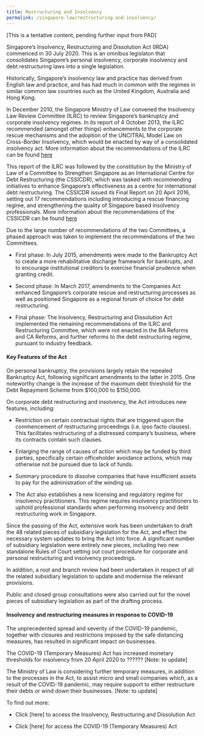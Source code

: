 ```yaml
---
title: Restructuring and Insolvency
permalink: /singapore-law/restructuring-and-insolvency/
---
```


[This is a tentative content, pending further input from PAD]

Singapore’s Insolvency, Restructuring and Dissolution Act (IRDA) commenced in 30 July 2020. This is an omnibus legislaton that consolidates Singapore’s personal insolvency, corporate insolvency and debt restructuring laws into a single legislation.

Historically, Singapore’s insolvency law and practice has derived from English law and practice, and has had much in common with the regimes in similar common law countries such as the United Kingdom, Australia and Hong Kong.

In December 2010, the Singapore Ministry of Law convened the Insolvency Law Review Committee (ILRC) to review Singapore’s bankruptcy and corporate insolvency regimes. In its report of 4 October 2013, the ILRC recommended (amongst other things) enhancements to the corporate rescue mechanisms and the adoption of the UNCITRAL Model Law on Cross-Border Insolvency, which would be enacted by way of a consolidated insolvency act. More information about the recommendations of the ILRC can be found [here](https://www.mlaw.gov.sg/files/news/public-consultations/2013/10/RevisedReportoftheInsolvencyLawReviewCommittee.pdf)

This report of the ILRC was followed by the constitution by the Ministry of Law of a Committee to Strengthen Singapore as an International Centre for Debt Restructuring (the CSSICDR), which was tasked with recommending initiatives to enhance Singapore’s effectiveness as a centre for international debt restructuring. The CSSICDR issued its Final Report on 20 April 2016, setting out 17 recommendations including introducing a rescue financing regime, and strengthening the quality of Singapore based insolvency professionals. More information about the recommendations of the CSSICDR can be found [here](https://www.mlaw.gov.sg/files/news/public-consultations/2016/04/Recommendations%20of%20the%20Committee.pdf)

Due to the large number of recommendations of the two Committees, a phased approach was taken to implement the recommendations of the two Committees.

- First phase: In July 2015, amendments were made to the Bankruptcy Act to create a more rehabilitative discharge framework for bankrupts, and to encourage
institutional creditors to exercise financial prudence when granting credit.

- Second phase: In March 2017, amendments to the Companies Act enhanced Singapore’s corporate rescue and restructuring processes as well as positioned Singapore as a regional forum of choice for debt restructuring.

- Final phase: The Insolvency, Restructuring and Dissolution Act implemented the remaining recommendations of the ILRC and Restructuring Committee, which were not enacted in the BA Reforms and CA Reforms, and further reforms to the debt restructuring regime, pursuant to industry feedback. 


#### Key Features of the Act

On personal bankruptcy, the provisions largely retain the repealed Bankruptcy Act, following significant amendments to the latter in 2015. One noteworthy change is the increase of the maximum debt threshold for the Debt Repayment Scheme from $100,000 to $150,000.

On corporate debt restructuring and insolvency, the Act introduces new features, including:

- Restriction on certain contractual rights that are triggered upon the commencement of restructuring proceedings (i.e. ipso facto clauses). This facilitates restructuring of a distressed company’s business, where its contracts contain such clauses.

- Enlarging the range of causes of action which may be funded by third parties, specifically certain officeholder avoidance actions, which may otherwise not be pursued due to lack of funds.

- Summary procedure to dissolve companies that have insufficient assets to pay for the administration of the winding up.

- The Act also establishes a new licensing and regulatory regime for insolvency practitioners. This regime requires insolvency practitioners to uphold professional standards when performing insolvency and debt restructuring work in Singapore.

Since the passing of the Act, extensive work has been undertaken to draft the 48 related pieces of subsidiary legislation for the Act, and effect the necessary system
updates to bring the Act into force. A significant number of subsidiary legislation were entirely new pieces, including two new standalone Rules of Court setting out court procedure for corporate and personal restructuring and insolvency proceedings.

In addition, a root and branch review had been undertaken in respect of all the related subsidiary legislation to update and modernise the relevant provisions.

Public and closed group consultations were also carried out for the novel pieces of subsidiary legislation as part of the drafting process. 


#### Insolvency and restructuring measures in response to COVID-19

The unprecedented spread and severity of the COVID-19 pandemic, together with closures and restrictions imposed by the safe distancing measures, has resulted in significant impact on businesses.

The COVID-19 (Temporary Measures) Act has increased monetary thresholds for insolvency from 20 April 2020 to ?????? [Note: to update]

The Ministry of Law is considering further temporary measures, in addition to the processes in the Act, to assist micro and small companies which, as a result of the COVID-19 pandemic, may require support to either restructure their debts or wind down their businesses. [Note: to update]

To find out more:

- Click [here] to access the Insolvency, Restructuring and Dissolution Act

- Click [here] for access the COVID-19 (Temporary Measures) Act 
